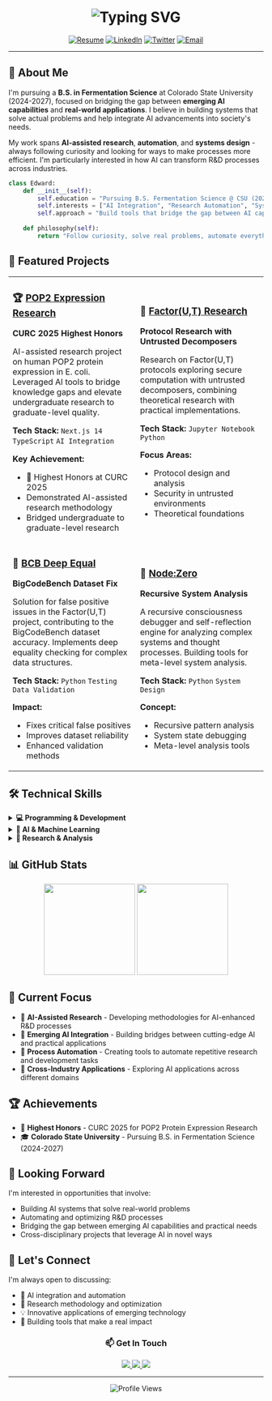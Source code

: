<!-- Dynamic typing animation -->
<h1 align="center">
  <img src="https://readme-typing-svg.herokuapp.com?font=Fira+Code&weight=600&size=28&pause=1000&color=6AD3F5&center=true&vCenter=true&width=600&lines=Hi%2C+I'm+Edward+%F0%9F%91%8B;Fermentation+Science+Student+%F0%9F%A7%AC;AI+Research+Engineer+%F0%9F%A4%96;Building+Tomorrow's+Tools+%F0%9F%9A%80" alt="Typing SVG" />
</h1>

<div align="center">
  
[![Resume](https://img.shields.io/badge/Resume-PDF-red?style=for-the-badge&logo=adobe-acrobat-reader&logoColor=white)](https://drive.google.com/file/d/1m9Ajs3DULPyDCf4oqk7lVq40DuRvmEYK/view?usp=sharing)
[![LinkedIn](https://img.shields.io/badge/LinkedIn-0077B5?style=for-the-badge&logo=linkedin&logoColor=white)](https://www.linkedin.com/in/edward-lue-chee-lip/)
[![Twitter](https://img.shields.io/badge/X-000000?style=for-the-badge&logo=x&logoColor=white)](https://twitter.com/MushuDev)
[![Email](https://img.shields.io/badge/Email-D14836?style=for-the-badge&logo=gmail&logoColor=white)](mailto:eluecheelip@gmail.com)

</div>

---

## 🧬 About Me

I'm pursuing a **B.S. in Fermentation Science** at Colorado State University (2024-2027), focused on bridging the gap between **emerging AI capabilities** and **real-world applications**. I believe in building systems that solve actual problems and help integrate AI advancements into society's needs.

My work spans **AI-assisted research**, **automation**, and **systems design** - always following curiosity and looking for ways to make processes more efficient. I'm particularly interested in how AI can transform R&D processes across industries.

```python
class Edward:
    def __init__(self):
        self.education = "Pursuing B.S. Fermentation Science @ CSU (2024-2027)"
        self.interests = ["AI Integration", "Research Automation", "Systems Design", "Emerging Tech"]
        self.approach = "Build tools that bridge the gap between AI capabilities and human needs"
    
    def philosophy(self):
        return "Follow curiosity, solve real problems, automate everything possible"
```

## 🚀 Featured Projects

<table>
<tr>
<td width="50%">

### 🏆 [POP2 Expression Research](https://github.com/edward-lcl/UiS-POP2-v2)
**CURC 2025 Highest Honors**

AI-assisted research project on human POP2 protein expression in E. coli. Leveraged AI tools to bridge knowledge gaps and elevate undergraduate research to graduate-level quality.

**Tech Stack:** `Next.js 14` `TypeScript` `AI Integration`

**Key Achievement:**
- 🥇 Highest Honors at CURC 2025
- Demonstrated AI-assisted research methodology
- Bridged undergraduate to graduate-level research

</td>
<td width="50%">

### 🔬 [Factor(U,T) Research](https://github.com/edward-lcl/factor-ut-untrusted-decomposer)
**Protocol Research with Untrusted Decomposers**

Research on Factor(U,T) protocols exploring secure computation with untrusted decomposers, combining theoretical research with practical implementations.

**Tech Stack:** `Jupyter Notebook` `Python`

**Focus Areas:**
- Protocol design and analysis
- Security in untrusted environments
- Theoretical foundations

</td>
</tr>
<tr>
<td width="50%">

### 🐛 [BCB Deep Equal](https://github.com/edward-lcl/bcb-deep-equal)
**BigCodeBench Dataset Fix**

Solution for false positive issues in the Factor(U,T) project, contributing to the BigCodeBench dataset accuracy. Implements deep equality checking for complex data structures.

**Tech Stack:** `Python` `Testing` `Data Validation`

**Impact:**
- Fixes critical false positives
- Improves dataset reliability
- Enhanced validation methods

</td>
<td width="50%">

### 🔄 [Node:Zero](https://github.com/edward-lcl/node-zero)
**Recursive System Analysis**

A recursive consciousness debugger and self-reflection engine for analyzing complex systems and thought processes. Building tools for meta-level system analysis.

**Tech Stack:** `Python` `System Design`

**Concept:**
- Recursive pattern analysis
- System state debugging
- Meta-level analysis tools

</td>
</tr>
</table>

## 🛠️ Technical Skills

<details>
<summary><b>💻 Programming & Development</b></summary>

![Python](https://img.shields.io/badge/Python-3776AB?style=flat-square&logo=python&logoColor=white)
![TypeScript](https://img.shields.io/badge/TypeScript-007ACC?style=flat-square&logo=typescript&logoColor=white)
![Next.js](https://img.shields.io/badge/Next.js-000000?style=flat-square&logo=next.js&logoColor=white)
![Bash](https://img.shields.io/badge/Bash-4EAA25?style=flat-square&logo=gnu-bash&logoColor=white)
![Git](https://img.shields.io/badge/Git-F05032?style=flat-square&logo=git&logoColor=white)

</details>

<details>
<summary><b>🤖 AI & Machine Learning</b></summary>

![PyTorch](https://img.shields.io/badge/PyTorch-EE4C2C?style=flat-square&logo=pytorch&logoColor=white)
![TensorFlow](https://img.shields.io/badge/TensorFlow-FF6F00?style=flat-square&logo=tensorflow&logoColor=white)
![LangChain](https://img.shields.io/badge/LangChain-1C3A5F?style=flat-square&logo=chainlink&logoColor=white)
![OpenAI](https://img.shields.io/badge/OpenAI-412991?style=flat-square&logo=openai&logoColor=white)
![Anthropic](https://img.shields.io/badge/Anthropic-191919?style=flat-square&logo=anthropic&logoColor=white)

</details>

<details>
<summary><b>🔬 Research & Analysis</b></summary>

![Jupyter](https://img.shields.io/badge/Jupyter-F37626?style=flat-square&logo=jupyter&logoColor=white)
![LaTeX](https://img.shields.io/badge/LaTeX-008080?style=flat-square&logo=latex&logoColor=white)
![Markdown](https://img.shields.io/badge/Markdown-000000?style=flat-square&logo=markdown&logoColor=white)

</details>

## 📊 GitHub Stats

<div align="center">
  <img height="180em" src="https://github-readme-stats.vercel.app/api?username=edward-lcl&show_icons=true&theme=tokyonight&include_all_commits=true&count_private=true"/>
  <img height="180em" src="https://github-readme-stats.vercel.app/api/top-langs/?username=edward-lcl&layout=compact&langs_count=8&theme=tokyonight"/>
</div>

## 🎯 Current Focus

- 🔬 **AI-Assisted Research** - Developing methodologies for AI-enhanced R&D processes
- 🤖 **Emerging AI Integration** - Building bridges between cutting-edge AI and practical applications
- 🧪 **Process Automation** - Creating tools to automate repetitive research and development tasks
- 🚀 **Cross-Industry Applications** - Exploring AI applications across different domains

## 🏆 Achievements

- 🥇 **Highest Honors** - CURC 2025 for POP2 Protein Expression Research
- 🎓 **Colorado State University** - Pursuing B.S. in Fermentation Science (2024-2027)

## 🔮 Looking Forward

I'm interested in opportunities that involve:
- Building AI systems that solve real-world problems
- Automating and optimizing R&D processes
- Bridging the gap between emerging AI capabilities and practical needs
- Cross-disciplinary projects that leverage AI in novel ways

## 🤝 Let's Connect

I'm always open to discussing:
- 🤖 AI integration and automation
- 🔬 Research methodology and optimization
- 💡 Innovative applications of emerging technology
- 🚀 Building tools that make a real impact

<div align="center">
  
### 📫 Get In Touch

<a href="https://drive.google.com/file/d/1m9Ajs3DULPyDCf4oqk7lVq40DuRvmEYK/view?usp=sharing">
  <img src="https://img.shields.io/badge/View%20Resume-FF0000?style=for-the-badge&logo=adobe-acrobat-reader&logoColor=white" />
</a>
<a href="mailto:eluecheelip@gmail.com">
  <img src="https://img.shields.io/badge/Email%20Me-D14836?style=for-the-badge&logo=gmail&logoColor=white" />
</a>
<a href="https://www.linkedin.com/in/edward-lue-chee-lip/">
  <img src="https://img.shields.io/badge/Connect%20on%20LinkedIn-0077B5?style=for-the-badge&logo=linkedin&logoColor=white" />
</a>

</div>

---

<div align="center">
  <img src="https://komarev.com/ghpvc/?username=edward-lcl&label=Profile%20Views&color=6AD3F5&style=flat-square" alt="Profile Views" />
</div>